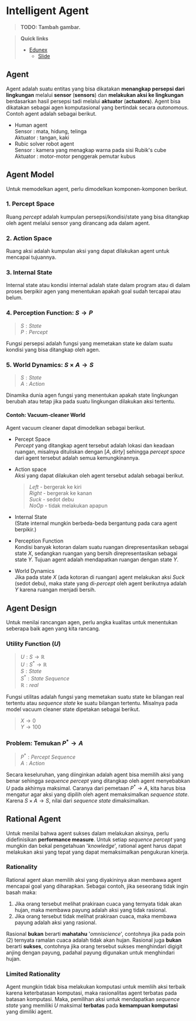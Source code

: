 # Intelligent Agent

> **TODO: Tambah gambar.**

> **Quick links**
> - [Edunex](https://edunex.itb.ac.id/courses/43590/preview/100865/42971)
> 	- [Slide](https://cdn-edunex.itb.ac.id/31964-Artificial-Intelligence-[General-Class]/24042-Minggu-1/7077-Introduction-to-AI/1629533226011_IF3170_AI-Introduction.pdf)

## Agent
Agent adalah suatu entitas yang bisa dikatakan **menangkap persepsi dari lingkungan** melalui **sensor** (**sensors**) dan **melakukan aksi ke lingkungan** berdasarkan hasil persepsi tadi melalui **aktuator** (**actuators**). Agent bisa dikatakan sebagai agen komputasional yang bertindak secara *autonomous*.  
Contoh agent adalah sebagai berikut.  
- Human agent  
	Sensor : mata, hidung, telinga  
	Aktuator : tangan, kaki
- Rubic solver robot agent  
	Sensor : kamera yang menagkap warna pada sisi Rubik's cube  
	Aktuator : motor-motor penggerak pemutar kubus

## Agent Model
Untuk memodelkan agent, perlu dimodelkan komponen-komponen berikut.
### 1. Percept Space
Ruang *percept* adalah kumpulan persepsi/kondisi/state yang bisa ditangkap oleh agent melalui sensor yang dirancang ada dalam agent.
### 2. Action Space
Ruang aksi adalah kumpulan aksi yang dapat dilakukan agent untuk mencapai tujuannya.
### 3. Internal State
Internal state atau kondisi internal adalah state dalam program atau di dalam proses berpikir agen yang menentukan apakah goal sudah tercapai atau belum.
### 4. Perception Function: $S \rightarrow P$ 
>$S: State$<br>$P: Percept$

Fungsi persepsi adalah fungsi yang memetakan state ke dalam suatu kondisi yang bisa ditangkap oleh agen.
### 5. World Dynamics: $S \times A \rightarrow S$
>$S: State$<br>$A: Action$

Dinamika dunia agen fungsi yang menentukan apakah state lingkungan berubah atau tetap jika pada suatu lingkungan dilakukan aksi tertentu.

#### Contoh: Vacuum-cleaner World
Agent vacuum cleaner dapat dimodelkan sebagai berikut.
- Percept Space  
	*Percept* yang ditangkap agent tersebut adalah lokasi dan keadaan ruangan, misalnya dituliskan dengan $[A, dirty]$ sehingga *percept space* dari agent tersebut adalah semua kemungkinannya.
- Action space  
	Aksi yang dapat dilakukan oleh agent tersebut adalah sebagai berikut.
	
	>$Left$ - bergerak ke kiri  
	$Right$ - bergerak ke kanan  
	$Suck$ - sedot debu  
	$NoOp$ - tidak melakukan apapun  
- Internal State  
	(State internal mungkin berbeda-beda bergantung pada cara agent berpikir.)
- Perception Function  
	Kondisi banyak kotoran dalam suatu ruangan direpresentasikan sebagai state $X$, sedangkan ruangan yang bersih direpresentasikan sebagai state $Y$. Tujuan agent adalah mendapatkan ruangan dengan state $Y$.
- World Dynamics  
	Jika pada state $X$ (ada kotoran di ruangan) agent melakukan aksi $Suck$ (sedot debu), maka state yang di-*percept* oleh agent berikutnya adalah $Y$ karena ruangan menjadi bersih.

## Agent Design
Untuk menilai rancangan agen, perlu angka kualitas untuk menentukan seberapa baik agen yang kita rancang.
### Utility Function ($U$)
>$U: S \rightarrow \mathbb{R}$<br>$U: S^* \rightarrow \mathbb{R}$<br>$S: State$<br>$S^* : State\ Sequence$<br>$\mathbb{R}: real$

Fungsi utilitas adalah fungsi yang memetakan suatu state ke bilangan real tertentu atau *sequence state* ke suatu bilangan tertentu. Misalnya pada model vacuum cleaner state dipetakan sebagai berikut.

>$X \rightarrow 0$<br>$Y \rightarrow 100$
### Problem: Temukan $P^* \rightarrow A$
>$P^* : Percept\ Sequence$<br>$A: Action$

Secara keseluruhan, yang diinginkan adalah agent bisa memilih aksi yang benar sehingga *sequence percept* yang ditangkap oleh agent menyebabkan $U$ pada akhirnya maksimal. Caranya dari pemetaan $P^* \rightarrow A$, kita harus bisa mengatur agar aksi yang dipilih oleh agent memaksimalkan *sequence state*. Karena $S \times A \rightarrow S$, nilai dari *sequence state* dimaksimalkan.

## Rational Agent
Untuk menilai bahwa agent sukses dalam melakukan aksinya, perlu didefinisikan **performance measure**. Untuk setiap *sequence percept* yang mungkin dan bekal pengetahuan '*knowledge*', rational agent harus dapat melakukan aksi yang tepat yang dapat memaksimalkan pengukuran kinerja.
### Rationality
Rational agent akan memilih aksi yang diyakininya akan membawa agent mencapai goal yang diharapkan. Sebagai contoh, jika seseorang tidak ingin basah maka:
1. Jika orang tersebut melihat prakiraan cuaca yang ternyata tidak akan hujan, maka membawa payung adalah aksi yang tidak rasional.
2. Jika orang tersebut tidak melihat prakiraan cuaca, maka membawa payung adalah aksi yang rasional.

Rasional **bukan** berarti **mahatahu** '*omniscience*', contohnya jika pada poin (2) ternyata ramalan cuaca adalah tidak akan hujan. Rasional juga **bukan** berarti **sukses**, contohnya jika orang tersebut sukses menghindari digigit anjing dengan payung, padahal payung digunakan untuk menghindari hujan.
### Limited Rationality
Agent mungkin tidak bisa melakukan komputasi untuk memliih aksi terbaik karena keterbatasan komputasi, maka rasionalitas agent terbatas pada batasan komputasi. Maka, pemilihan aksi untuk mendapatkan *sequence state* yang memiliki $U$ maksimal **terbatas** pada **kemampuan komputasi** yang dimiliki agent.